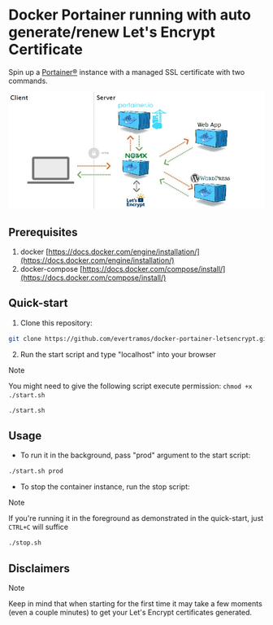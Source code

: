 # Docker Portainer running with auto generate/renew Let's Encrypt Certificate

Spin up a [Portainer&reg;](https://portainer.io) instance with a managed SSL certificate with two commands.

![Portainer Enviornment](https://github.com/evertramos/images/blob/master/portainer.jpg)

## Prerequisites

1. docker [https://docs.docker.com/engine/installation/](https://docs.docker.com/engine/installation/)
2. docker-compose [https://docs.docker.com/compose/install/](https://docs.docker.com/compose/install/)

## Quick-start

1. Clone this repository:

```sh
git clone https://github.com/evertramos/docker-portainer-letsencrypt.git
```

2. Run the start script and type "localhost" into your browser

> [!NOTE]
> You might need to give the following script execute permission: `chmod +x ./start.sh`

```sh
./start.sh
```

## Usage

- To run it in the background, pass "prod" argument to the start script:

```sh
./start.sh prod
```

- To stop the container instance, run the stop script:

> [!NOTE]
> If you're running it in the foreground as demonstrated in the quick-start, just `CTRL+C` will suffice

```sh
./stop.sh
```

## Disclaimers

> [!NOTE]
> Keep in mind that when starting for the first time it may take a few moments (even a couple minutes) to get your Let's Encrypt certificates generated.
